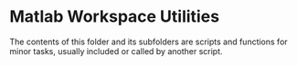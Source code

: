Matlab Workspace Utilities
==============

The contents of this folder and its subfolders are scripts and functions for minor tasks, usually included or called by another script.
